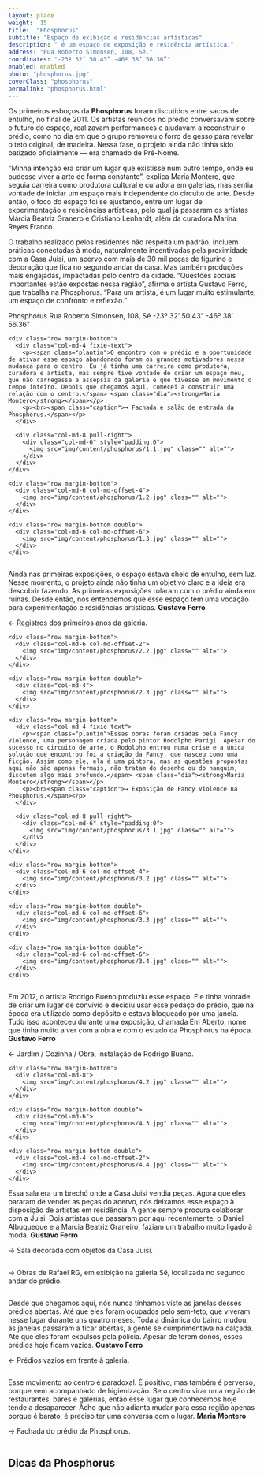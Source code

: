 ```yaml
---
layout: place
weight:  15
title:  "Phosphorus"
subtitle: "Espaço de exibição e residências artísticas"
description: " é um espaço de exposição e residência artística."
address: "Rua Roberto Simonsen, 108, Sé."
coordinates: "-23º 32’ 50.43” -46º 38’ 56.36”"
enabled: enabled
photo: "phosphorus.jpg"
coverClass: "phosphorus"
permalink: "phosphorus.html"
---
```


<div class="container">
  <div class="row">
    <div class="col-md-10 col-md-offset-1">
      <p>Os primeiros esboços da <strong>Phosphorus</strong> foram discutidos entre sacos de entulho, no final de 2011. Os artistas reunidos no prédio conversavam sobre o futuro do espaço, realizavam performances e ajudavam a reconstruir o prédio, como no dia em que o grupo removeu o forro de gesso para revelar o teto original, de madeira. Nessa fase, o projeto ainda não tinha sido batizado oficialmente — era chamado de Pré-Nome.</p>
      <p>“Minha intenção era criar um lugar que existisse num outro tempo, onde eu pudesse viver a arte de forma constante”, explica Maria Montero, que seguia carreira como produtora cultural e curadora em galerias, mas sentia vontade de iniciar um espaço mais independente do circuito de arte. Desde então, o foco do espaço foi se ajustando, entre um lugar de experimentação e residências artísticas, pelo qual já passaram os artistas Márcia Beatriz Granero e Cristiano Lenhardt, além da curadora Marina Reyes Franco. </p>
      <p>O trabalho realizado pelos residentes não respeita um padrão. Incluem práticas conectadas à moda, naturalmente incentivadas pela proximidade com a Casa Juisi, um acervo com mais de 30 mil peças de figurino e decoração que fica no segundo andar da casa. Mas também produções mais engajadas, impactadas pelo centro da cidade. “Questões sociais importantes estão expostas nessa região”, afirma o artista Gustavo Ferro, que trabalha na Phosphorus. “Para um artista, é um lugar muito estimulante, um espaço de confronto e reflexão.”</p>
    </div>
  </div>

  <div class="location row">
    <div class="col-md-4 col-md-offset-4 text-center">
      <span class="company">Phosphorus</span>
      <span class="address">Rua Roberto Simonsen, 108, Sé</span>
      <span class="coordinates">-23º 32’ 50.43” -46º 38’ 56.36”</span>
      <div class="compass"></div>
    </div>
  </div>

</div>

<div class="centro-container">

  <!-- bloco 1 -->
  <div class="fixie-text-container">
    
    <div class="row margin-bottom">
      <div class="col-md-4 fixie-text">
        <p><span class="plantin">O encontro com o prédio e a oportunidade de ativar esse espaço abandonado foram os grandes motivadores nessa mudança para o centro. Eu já tinha uma carreira como produtora, curadora e artista, mas sempre tive vontade de criar um espaço meu, que não carregasse a assepsia da galeria e que tivesse em movimento o tempo inteiro. Depois que chegamos aqui, comecei a construir uma relação com o centro.</span> <span class="dia"><strong>Maria Montero</strong></span></p>
        <p><br><span class="caption">→ Fachada e salão de entrada da Phosphorus.</span></p>
      </div>
      
      <div class="col-md-8 pull-right">
      	<div class="col-md-6" style="padding:0">
          <img src="img/content/phosphorus/1.1.jpg" class="" alt="">
      	</div>
      </div>
    </div>

    <div class="row margin-bottom">
      <div class="col-md-6 col-md-offset-4">
        <img src="img/content/phosphorus/1.2.jpg" class="" alt="">
      </div>
    </div>

    <div class="row margin-bottom double">
      <div class="col-md-6 col-md-offset-6">
        <img src="img/content/phosphorus/1.3.jpg" class="" alt="">
      </div>
    </div>
    
  </div>
  
  <!-- bloco 2 -->
  <div class="fixie-text-container">
    <div class="row margin-bottom">
      <div class="col-md-8">
        <img src="img/content/phosphorus/2.1.jpg" class="" alt="">
      </div>
      <div class="col-md-4 fixie-text">
        <p><span class="plantin">Ainda nas primeiras exposições, o espaço estava cheio de entulho, sem luz. Nesse momento, o projeto ainda não tinha um objetivo claro e a ideia era descobrir fazendo. As primeiras exposições rolaram com o prédio ainda em ruínas. Desde então, nós entendemos que esse espaço tem uma vocação para experimentação e residências artísticas.</span> <span class="dia"><strong>Gustavo Ferro</strong></span></p>
        <p><span class="caption">← Registros dos primeiros anos da galeria.</span></p>
      </div>
    </div>

    <div class="row margin-bottom">
      <div class="col-md-6 col-md-offset-2">
        <img src="img/content/phosphorus/2.2.jpg" class="" alt="">
      </div>
    </div>

    <div class="row margin-bottom double">
      <div class="col-md-4">
        <img src="img/content/phosphorus/2.3.jpg" class="" alt="">
      </div>
    </div>
    
  </div>
  
  <!-- bloco 3 -->
  <div class="fixie-text-container">
    
    <div class="row margin-bottom">
      <div class="col-md-4 fixie-text">
        <p><span class="plantin">Essas obras foram criadas pela Fancy Violence, uma personagem criada pelo pintor Rodolpho Parigi. Apesar do sucesso no circuito de arte, o Rodolpho entrou numa crise e a única solução que encontrou foi a criação da Fancy, que nasceu como uma ficção. Assim como ele, ela é uma pintora, mas as questões propostas aqui não são apenas formais, não tratam do desenho ou do nanquim, discutem algo mais profundo.</span> <span class="dia"><strong>Maria Montero</strong></span></p>
        <p><br><span class="caption">→ Exposição de Fancy Violence na Phosphorus.</span></p>
      </div>
      
      <div class="col-md-8 pull-right">
      	<div class="col-md-6" style="padding:0">
          <img src="img/content/phosphorus/3.1.jpg" class="" alt="">
      	</div>
      </div>
    </div>

    <div class="row margin-bottom">
      <div class="col-md-6 col-md-offset-4">
        <img src="img/content/phosphorus/3.2.jpg" class="" alt="">
      </div>
    </div>

    <div class="row margin-bottom double">
      <div class="col-md-6 col-md-offset-6">
        <img src="img/content/phosphorus/3.3.jpg" class="" alt="">
      </div>
    </div>
    
    <div class="row margin-bottom double">
      <div class="col-md-6 col-md-offset-6">
        <img src="img/content/phosphorus/3.4.jpg" class="" alt="">
      </div>
    </div>
    
  </div>
  
  <!-- bloco 4 -->
  <div class="fixie-text-container">
    <div class="row margin-bottom">
      <div class="col-md-4 col-md-offset-4">
        <img src="img/content/phosphorus/4.1.jpg" class="" alt="">
      </div>
      <div class="col-md-4 fixie-text">
        <p><span class="plantin">Em 2012, o artista Rodrigo Bueno produziu esse espaço. Ele tinha vontade de criar um lugar de convívio e decidiu usar esse pedaço do prédio, que na época era utilizado como depósito e estava bloqueado por uma janela. Tudo isso aconteceu durante uma exposição, chamada Em Aberto, nome que tinha muito a ver com a obra e com o estado da Phosphorus na época.</span> <span class="dia"><strong>Gustavo Ferro</strong></span></p>
        <p><span class="caption">← Jardim / Cozinha / Obra, instalação de Rodrigo Bueno.</span></p>
      </div>
    </div>

    <div class="row margin-bottom">
      <div class="col-md-8">
        <img src="img/content/phosphorus/4.2.jpg" class="" alt="">
      </div>
    </div>

    <div class="row margin-bottom double">
      <div class="col-md-6">
        <img src="img/content/phosphorus/4.3.jpg" class="" alt="">
      </div>
    </div>
    
    <div class="row margin-bottom double">
      <div class="col-md-4 col-md-offset-2">
        <img src="img/content/phosphorus/4.4.jpg" class="" alt="">
      </div>
    </div>
    
  </div>
  
  <!-- bloco 5/6 -->
  <div class="fixie-text-container">
    <div class="row margin-bottom">
      <div class="col-md-4 fixie-text">
        <p><span class="plantin">Essa sala era um brechó onde a Casa Juisi vendia peças. Agora que eles pararam de vender as peças do acervo, nós deixamos esse espaço à disposição de artistas em residência. A gente sempre procura colaborar com a Juisi. Dois artistas que passaram por aqui recentemente, o Daniel Albuqueque e a Marcia Beatriz Graneiro, faziam um trabalho muito ligado à moda.</span> <span class="dia"><strong>Gustavo Ferro</strong></span></p>
        <p><span class="caption">→ Sala decorada com objetos da Casa Juisi.</span></p>
      </div>
      <div class="col-md-8 pull-right">
        <img src="img/content/phosphorus/5.1.jpg" class="" alt="">
      </div>
    </div>
    <div class="row margin-bottom">
      <div class="col-md-4 col-md-offset-4">
        <img src="img/content/phosphorus/5.2.jpg" class="" alt="">
      </div>
    </div>
    <div class="row margin-bottom double">
      <div class="col-md-6 col-md-offset-6">
        <img src="img/content/phosphorus/5.3.jpg" class="" alt="">
      </div>
    </div>
  </div>
  
  <!-- bloco 7 -->
  <div class="fixie-text-container">
    <div class="row margin-bottom">
      <div class="col-md-4 fixie-text">
        <p><span class="caption">→ Obras de Rafael RG, em exibição na galeria Sé, localizada no segundo andar do prédio.</span></p>
      </div>
      <div class="col-md-8 pull-right">
        <img src="img/content/phosphorus/6.1.jpg" class="" alt="">
      </div>
    </div>
    <div class="row margin-bottom">
      <div class="col-md-4 col-md-offset-8">
        <img src="img/content/phosphorus/6.2.jpg" class="" alt="">
      </div>
    </div>
    <div class="row margin-bottom double">
      <div class="col-md-4 col-md-offset-6">
        <img src="img/content/phosphorus/6.3.jpg" class="" alt="">
      </div>
    </div>
  </div>
  
  <!-- bloco 8 -->
  <div class="fixie-text-container">
    <div class="row margin-bottom">
      <div class="col-md-8">
        <img src="img/content/phosphorus/8.1.jpg" class="" alt="">
      </div>
      <div class="col-md-4 fixie-text">
        <p><span class="plantin">Desde que chegamos aqui, nós nunca tínhamos visto as janelas desses prédios abertas. Até que eles foram ocupados pelo sem-teto, que viveram nesse lugar durante uns quatro meses. Toda a dinâmica do bairro mudou: as janelas passaram a ficar abertas, a gente se cumprimentava na calçada. Até que eles foram expulsos pela polícia. Apesar de terem donos, esses prédios hoje ficam vazios. </span> <span class="dia"><strong>Gustavo Ferro</strong></span></p>
        <p><span class="caption">← Prédios vazios em frente à galeria.</span></p>
      </div>
    </div>
    <div class="row margin-bottom double">
      <div class="col-md-4">
        <img src="img/content/phosphorus/8.2.jpg" class="" alt="">
      </div>
    </div>
  </div>
  
  <!-- bloco 9 -->
  <div class="fixie-text-container">
    <div class="row margin-bottom">
      <div class="col-md-4 fixie-text">
      	<p><span class="plantin">Esse movimento ao centro é paradoxal. É positivo, mas também é perverso, porque vem acompanhado de higienização. Se o centro virar uma região de restaurantes, bares e galerias, então esse lugar que conhecemos hoje tende a desaparecer. Acho que não adianta mudar para essa região apenas porque é barato, é preciso ter uma conversa com o lugar.</span> <span class="dia"><strong>Maria Montero</strong></span></p>
        <p><span class="caption">→ Fachada do prédio da Phosphorus.</span></p>
      </div>
      <div class="col-md-8 pull-right">
        <img src="img/content/phosphorus/9.1.jpg" class="" alt="">
      </div>
    </div>
    <div class="row margin-bottom">
      <div class="col-md-6 col-md-offset-6">
        <img src="img/content/phosphorus/9.2.jpg" class="" alt="">
      </div>
    </div>
  </div>
    
</div>


<div class="full-width map-holder">
  <h2 class="text-center"><span class="dia">Dicas da</span> <span class="plantin"><strong>Phosphorus</strong></span></h2>
  
  <!-- <div id="map-container"></div> -->
  <!-- <iframe src="https://www.google.com/maps/embed?pb=!1m14!1m8!1m3!1d3658.090132753457!2d-46.636655000000005!3d-23.5292604!3m2!1i1024!2i768!4f13.1!3m3!1m2!1s0x94ce5860b2823481%3A0xdb5ed1cfdd63acf!2sR.+Tr%C3%AAs+Rios%2C+252+-+Bom+Retiro%2C+S%C3%A3o+Paulo+-+SP!5e0!3m2!1sen!2sbr!4v1425680261565" width="100%" height="820" frameborder="0" style="border:0"></iframe> -->
</div>